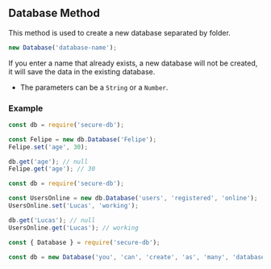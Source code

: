 ## Database Method

This method is used to create a new database separated by folder.

```javascript
new Database('database-name');
```

If you enter a name that already exists, a new database will not be created, it will save the data in the existing database.
* The parameters can be a `String` or a `Number`.

### Example

```javascript
const db = require('secure-db');

const Felipe = new db.Database('Felipe');
Felipe.set('age', 30);

db.get('age'); // null
Felipe.get('age'); // 30
```

```javascript
const db = require('secure-db');

const UsersOnline = new db.Database('users', 'registered', 'online');
UsersOnline.set('Lucas', 'working');

db.get('Lucas'); // null
UsersOnline.get('Lucas'); // working
```

```javascript
const { Database } = require('secure-db');

const db = new Database('you', 'can', 'create', 'as', 'many', 'databases', 'as', 'you', 'want')
```